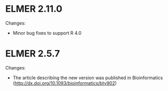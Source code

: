 ELMER 2.11.0
==============

Changes:
* Minor bug fixes to support R 4.0

ELMER 2.5.7
==============

Changes:

* The article describing the new version was published in Bioinformatics (http://dx.doi.org/10.1093/bioinformatics/bty902)





